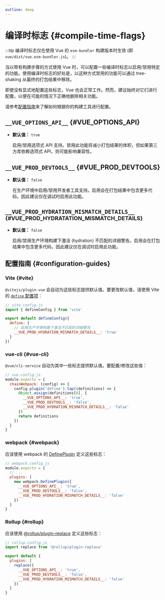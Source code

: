```yaml
---
outline: deep
---
```


# 编译时标志 {#compile-time-flags}

:::tip
编译时标志仅在使用 Vue 的 `esm-bundler` 构建版本时生效 (即 `vue/dist/vue.esm-bundler.js`)。
:::

当以带有构建步骤的方式使用 Vue 时，可以配置一些编译时标志以启用/禁用特定的功能。使用编译时标志的好处是，以这种方式禁用的功能可以通过 tree-shaking 从最终的打包结果中移除。

即使没有显式地配置这些标志，Vue 也会正常工作。然而，建议始终对它们进行配置，以便在可能的情况下正确地删除相关功能。

请参考[配置指南](#configuration-guides)来了解如何根据你的构建工具进行配置。


## `__VUE_OPTIONS_API__` {#VUE_OPTIONS_API}

- **默认值：** `true`

  启用/禁用选项式 API 支持。禁用此功能将减小打包结果的体积，但如果第三方库依赖选项式 API，则可能影响兼容性。

## `__VUE_PROD_DEVTOOLS__` {#VUE_PROD_DEVTOOLS}

- **默认值：** `false`

  在生产环境中启用/禁用开发者工具支持。启用会在打包结果中包含更多代码，因此建议仅在调试时启用此功能。

## `__VUE_PROD_HYDRATION_MISMATCH_DETAILS__` <sup class="vt-badge" data-text="3.4+" /> {#VUE_PROD_HYDRATATION_MISMATCH_DETAILS}

- **默认值：** `false`

  启用/禁用生产环境构建下激活 (hydration) 不匹配的详细警告。启用会在打包结果中包含更多代码，因此建议仅在调试时启用此功能。

## 配置指南 {#configuration-guides}

### Vite {#vite}

`@vitejs/plugin-vue` 会自动为这些标志提供默认值。要更改默认值，请使用 Vite 的 [`define` 配置项](https://vitejs.dev/config/shared-options.html#define)：


```js
// vite.config.js
import { defineConfig } from 'vite'

export default defineConfig({
  define: {
    // 启用生产环境构建下激活不匹配的详细警告
    __VUE_PROD_HYDRATION_MISMATCH_DETAILS__: 'true'
  }
})
```

### vue-cli {#vue-cli}

`@vue/cli-service` 自动为其中一些标志提供默认值。要配置/修改这些值：

```js
// vue.config.js
module.exports = {
  chainWebpack: (config) => {
    config.plugin('define').tap((definitions) => {
      Object.assign(definitions[0], {
        __VUE_OPTIONS_API__: 'true',
        __VUE_PROD_DEVTOOLS__: 'false',
        __VUE_PROD_HYDRATION_MISMATCH_DETAILS__: 'false'
      })
      return definitions
    })
  }
}
```

### webpack {#webpack}

应该使用 webpack 的 [DefinePlugin](https://webpack.js.org/plugins/define-plugin/) 定义这些标志：

```js
// webpack.config.js
module.exports = {
  // ...
  plugins: [
    new webpack.DefinePlugin({
      __VUE_OPTIONS_API__: 'true',
      __VUE_PROD_DEVTOOLS__: 'false',
      __VUE_PROD_HYDRATION_MISMATCH_DETAILS__: 'false'
    })
  ]
}
```

### Rollup {#rollup}

应该使用 [@rollup/plugin-replace](https://github.com/rollup/plugins/tree/master/packages/replace) 定义这些标志：

```js
// rollup.config.js
import replace from '@rollup/plugin-replace'

export default {
  plugins: [
    replace({
      __VUE_OPTIONS_API__: 'true',
      __VUE_PROD_DEVTOOLS__: 'false',
      __VUE_PROD_HYDRATION_MISMATCH_DETAILS__: 'false'
    })
  ]
}
```
